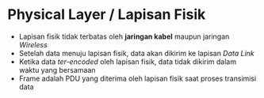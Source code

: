 # Physical Layer / Lapisan Fisik

<ul>
	<li>Lapisan fisik tidak terbatas oleh <b>jaringan kabel</b> maupun jaringan <i>Wireless</i></li>
	<li>Setelah data menuju lapisan fisik, data akan dikirim ke lapisan <i>Data Link</i></li>
	<li>Ketika data <i>ter-encoded</i> oleh lapisan fisik, data tidak dikirim dalam waktu yang bersamaan</li>
	<li>Frame adalah PDU yang diterima oleh lapisan fisik saat proses transimisi data</li>
</ul>